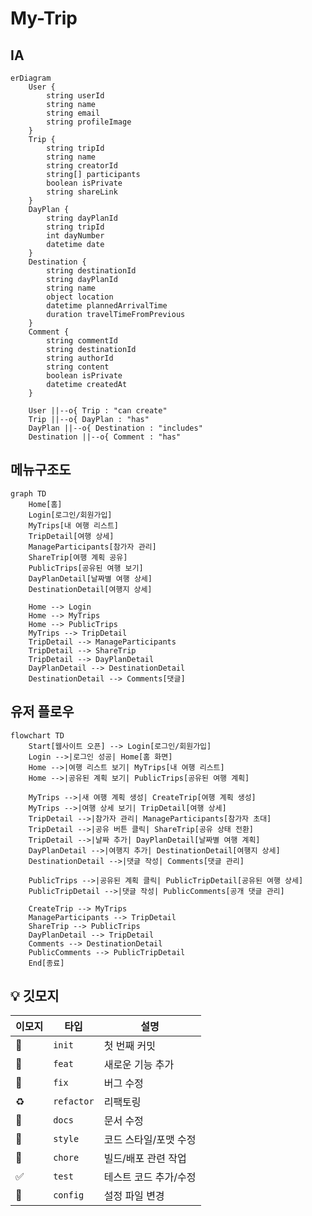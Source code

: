 # My-Trip

## IA

```mermaid
erDiagram
    User {
        string userId
        string name
        string email
        string profileImage
    }
    Trip {
        string tripId
        string name
        string creatorId
        string[] participants
        boolean isPrivate
        string shareLink
    }
    DayPlan {
        string dayPlanId
        string tripId
        int dayNumber
        datetime date
    }
    Destination {
        string destinationId
        string dayPlanId
        string name
        object location
        datetime plannedArrivalTime
        duration travelTimeFromPrevious
    }
    Comment {
        string commentId
        string destinationId
        string authorId
        string content
        boolean isPrivate
        datetime createdAt
    }

    User ||--o{ Trip : "can create"
    Trip ||--o{ DayPlan : "has"
    DayPlan ||--o{ Destination : "includes"
    Destination ||--o{ Comment : "has"

```

## 메뉴구조도

```mermaid
graph TD
    Home[홈]
    Login[로그인/회원가입]
    MyTrips[내 여행 리스트]
    TripDetail[여행 상세]
    ManageParticipants[참가자 관리]
    ShareTrip[여행 계획 공유]
    PublicTrips[공유된 여행 보기]
    DayPlanDetail[날짜별 여행 상세]
    DestinationDetail[여행지 상세]

    Home --> Login
    Home --> MyTrips
    Home --> PublicTrips
    MyTrips --> TripDetail
    TripDetail --> ManageParticipants
    TripDetail --> ShareTrip
    TripDetail --> DayPlanDetail
    DayPlanDetail --> DestinationDetail
    DestinationDetail --> Comments[댓글]
```

## 유저 플로우

```mermaid
flowchart TD
    Start[웹사이트 오픈] --> Login[로그인/회원가입]
    Login -->|로그인 성공| Home[홈 화면]
    Home -->|여행 리스트 보기| MyTrips[내 여행 리스트]
    Home -->|공유된 계획 보기| PublicTrips[공유된 여행 계획]

    MyTrips -->|새 여행 계획 생성| CreateTrip[여행 계획 생성]
    MyTrips -->|여행 상세 보기| TripDetail[여행 상세]
    TripDetail -->|참가자 관리| ManageParticipants[참가자 초대]
    TripDetail -->|공유 버튼 클릭| ShareTrip[공유 상태 전환]
    TripDetail -->|날짜 추가| DayPlanDetail[날짜별 여행 계획]
    DayPlanDetail -->|여행지 추가| DestinationDetail[여행지 상세]
    DestinationDetail -->|댓글 작성| Comments[댓글 관리]

    PublicTrips -->|공유된 계획 클릭| PublicTripDetail[공유된 여행 상세]
    PublicTripDetail -->|댓글 작성| PublicComments[공개 댓글 관리]

    CreateTrip --> MyTrips
    ManageParticipants --> TripDetail
    ShareTrip --> PublicTrips
    DayPlanDetail --> TripDetail
    Comments --> DestinationDetail
    PublicComments --> PublicTripDetail
    End[종료]

```

## 💡 깃모지

| 이모지 | 타입       | 설명                         |
|--------|------------|------------------------------|
| 🎉     | `init`     | 첫 번째 커밋                 |
| 🚀     | `feat`     | 새로운 기능 추가             |
| 🐛     | `fix`      | 버그 수정                    |
| ♻️     | `refactor` | 리팩토링                     |
| 📝     | `docs`     | 문서 수정                    |
| 🎨     | `style`    | 코드 스타일/포맷 수정        |
| 🚀     | `chore`    | 빌드/배포 관련 작업          |
| ✅     | `test`     | 테스트 코드 추가/수정        |
| 🔧     | `config`   | 설정 파일 변경               |

